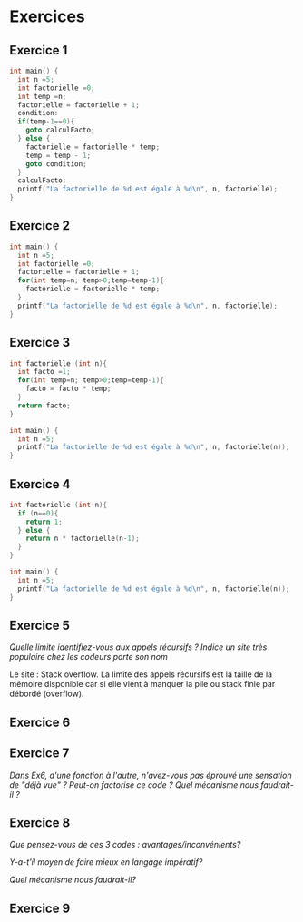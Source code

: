 # Exercices

## Exercice 1
```c
int main() {
  int n =5;
  int factorielle =0;
  int temp =n;
  factorielle = factorielle + 1;
  condition:
  if(temp-1==0){
    goto calculFacto;
  } else {
    factorielle = factorielle * temp;
    temp = temp - 1;
    goto condition;
  }
  calculFacto:
  printf("La factorielle de %d est égale à %d\n", n, factorielle);
}
```

## Exercice 2
```c
int main() {
  int n =5;
  int factorielle =0;
  factorielle = factorielle + 1;
  for(int temp=n; temp>0;temp=temp-1){
    factorielle = factorielle * temp;
  }
  printf("La factorielle de %d est égale à %d\n", n, factorielle);
}
```

## Exercice 3
```c
int factorielle (int n){
  int facto =1;
  for(int temp=n; temp>0;temp=temp-1){
    facto = facto * temp;
  }
  return facto;
}

int main() {
  int n =5;
  printf("La factorielle de %d est égale à %d\n", n, factorielle(n));
}
```

## Exercice 4
```c
int factorielle (int n){
  if (n==0){
    return 1;
  } else {
    return n * factorielle(n-1);
  }
}

int main() {
  int n =5;
  printf("La factorielle de %d est égale à %d\n", n, factorielle(n));
}
```
## Exercice 5
*Quelle limite identifiez-vous aux appels récursifs ?*
*Indice un site très populaire chez les codeurs porte son nom*

Le site : Stack overflow.
La limite des appels récursifs est la taille de la mémoire disponible car si elle vient à manquer la pile ou stack finie par débordé (overflow).

## Exercice 6

## Exercice 7
*Dans Ex6, d'une fonction à l'autre, n'avez-vous pas éprouvé une sensation de "déjà vue" ?*
*Peut-on factorise ce code ?*
*Quel mécanisme nous faudrait-il ?*

## Exercice 8
*Que pensez-vous de ces 3 codes : avantages/inconvénients?*

*Y-a-t'il moyen de faire mieux en langage impératif?*

*Quel mécanisme nous faudrait-il?*

## Exercice 9